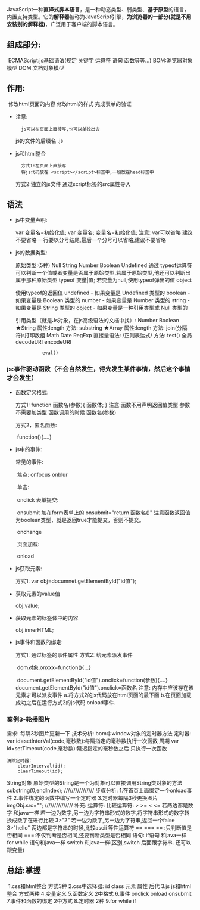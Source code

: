 JavaScript一种**直译式脚本语言**，是一种动态类型、弱类型、**基于原型**的语言，内置支持类型。它的**解释器**被称为JavaScript引擎，**为浏览器的一部分(就是不用安装别的解释器)**，广泛用于客户端的脚本语言。

## 组成部分:

​	ECMAScript:js基础语法(规定 关键字 运算符 语句 函数等等...)
	BOM:浏览器对象模型
	DOM:文档对象模型

## 作用:

​	修改html页面的内容
	修改html的样式
	完成表单的验证

- 注意:

		js可以在页面上直接写,也可以单独出去
	js的文件的后缀名 .js

- js和html整合

		方式1:在页面上直接写
		将js代码放在 <script></script>标签中,一般放在head标签中
	方式2:独立的js文件
		通过script标签的src属性导入

## 语法

- js中变量声明:

   var 变量名=初始化值;
   var 变量名;
   	变量名=初始化值;
   注意:
   	var可以省略 建议不要省略
   	一行要以分号结尾,最后一个分号可以省略,建议不要省略

- js的数据类型:

   原始类型:(5种)
   	Null
   	String
   	Number
   	Boolean
   	Undefined
   	通过 typeof运算符可以判断一个值或者变量是否属于原始类型,若属于原始类型,他还可以判断出属于那种原始类型
   		typeof 变量|值;
   	若变量为null,使用typeof弹出的值 object

   	使用typeof的返回值
   	undefined - 如果变量是 Undefined 类型的 
   	boolean - 如果变量是 Boolean 类型的 
   	number - 如果变量是 Number 类型的 
   	string - 如果变量是 String 类型的 
   	object - 如果变量是一种引用类型或 Null 类型的 
   	
   	引用类型（就是Js对象，在js高级语法的文档中找）:
   			Number Boolean
   			★String
   				属性:length
   				方法:
   					substring
   			★Array
   				属性:length
   				方法:
   					join(分隔符):打印数组
   			Math
   			Date
   			RegExp
   				直接量语法: 
   					/正则表达式/
   				方法:
   					test()
   			全局
   				decodeURI
   				encodeURI
   				
   				eval()

### js:事件驱动函数（不会自然发生，得先发生某件事情，然后这个事情才会发生）

- 函数定义格式:

     方式1:
     	function 函数名(参数){
     			函数体;
     		}
     	注意:函数不用声明返回值类型 
     		参数不需要加类型
     		函数调用的时候
     			函数名(参数)

     方式2，匿名函数:

     ​		function(){....}

-  js中的事件:

   常见的事件:

   ​	焦点:
   		onfocus
   		onblur

   ​	单击:  

   ​		onclick
   	表单提交: 

   ​		onsubmit 加在form表单上的 onsubmit="return 函数名()"  注意函数返回值为boolean类型，就是返回true才能提交，否则不提交。

   ​		onchange	

   ​	页面加载: 

   ​		onload

-  js获取元素:

   方式1:
   	var obj=documnet.getElementById("id值");

- 获取元素的value值

   obj.value;

- 获取元素的标签体中的内容

   obj.innerHTML;


- js事件和函数的绑定:

   方式1:
   	通过标签的事件属性   <xxx onclick="函数名(参数)"></xxx>
   方式2:
   	给元素派发事件		

   ​		dom对象.onxxx=function(){...}

   ​		document.getElementById("id值").onclick=function(参数){....}
   		document.getElementById("id值").onclick=函数名
   	注意:
   		内存中应该存在该元素才可以派发事件
   	a.将方式2的js代码放在html页面的最下面
   	b.在页面加载成功之后在运行方式2的js代码  onload事件.

### 案例3-轮播图片

需求:
	每隔3秒图片更新一下
技术分析:
	bom中window对象的定时器方法
定时器:
	var id=setInterVal(code,毫秒数):每隔指定的毫秒数执行一次函数 周期
	var id=setTimeout(code,毫秒数):延迟指定的毫秒数之后 只执行一次函数
	

	清除定时器:
		clearInterval(id);
		claerTimeout(id);
String对象
	原始类型的String是一个为对象可以直接调用String类对象的方法
	substring(0,endIndex);
////////////////
步骤分析:
	1.在首页上面绑定一个onload事件
	2.事件绑定的函数中编写一个定时器
	3.定时器每隔3秒更换图片
		imgObj.src="";
///////////////
补充:
	运算符:
		比较运算符: > >= < <=
		若两边都是数字 和java一样
		若一边为数字,另一边为字符串形式的数字,将字符串形式的数字转换成数字在进行比较   3>"2"
		若一边为数字,另一边为字符串,返回一个false   3>"hello"
		两边都是字符串的时候,比较ascii
	等性运算符 == ===
		== :只判断值是否相同
		===:不仅判断是否相同,还要判断类型是否相同
语句:
	if语句 和java一样
	for while 语句和java一样
	switch 和java一样(区别,switch 后面跟字符串. 还可以跟变量)


## 总结:掌握

​	1.css和html整合
		方式3种 
	2.css中选择器:
		id class 元素
		属性 后代 
	3.js
		js和html整合
			方式两种
	4.变量定义
	5.函数定义
		2中格式
	6.事件
		onclick onload onsubmit
	7.事件和函数的绑定
		2中方式
	8.定时器 2种
	9.for while if